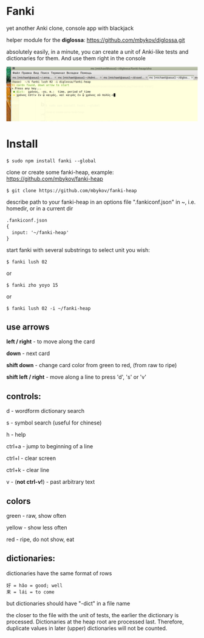 # Fanki

yet another Anki clone, console app with blackjack

helper module for the **diglossa**: https://github.com/mbykov/diglossa.git

absolutely easily, in a minute, you can create a unit of Anki-like tests and dictionaries for them. And use them right in the console

![fanki](https://github.com/mbykov/fanki/blob/master/resources/fanki.png?raw=true "Fanki")


# Install

```
$ sudo npm install fanki --global
```
clone or create some fanki-heap, example: https://github.com/mbykov/fanki-heap

```
$ git clone https://github.com/mbykov/fanki-heap
```

describe path to your fanki-heap in an options file ".fankiconf.json" in ~, i.e. homedir, or in a current dir

```
.fankiconf.json
{
  input: '~/fanki-heap'
}
```

start fanki with several substrings to select unit you wish:

```
$ fanki lush 02
```

or

```
$ fanki zho yoyo 15
```

or

```
$ fanki lush 02 -i ~/fanki-heap
```

## use arrows

**left / right** - to move along the card

**down** - next card

**shift down** - change card color from green to red, (from raw to ripe)

**shift left / right** - move along a line to press \'d\', \'s\' or  \'v\'

## controls:

d - wordform dictionary search

s - symbol search (useful for chinese)

h - help

ctrl+a - jump to beginning of a line

ctrl+l - clear screen

ctrl+k - clear line

v - (**not ctrl-v!**) - past arbitrary text

## colors

green - raw, show often

yellow - show less often

red - ripe, do not show, eat

## dictionaries:

dictionaries have the same format of rows

```
好 = hǎo = good; well
来 = lái = to come
```

but dictionaries should have "-dict" in a file name

the closer to the file with the unit of tests, the earlier the dictionary is processed. Dictionaries at the heap root are processed last. Therefore, duplicate values in later (upper) dictionaries will not be counted.
